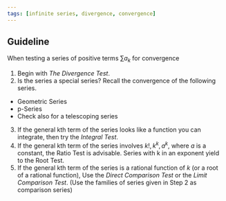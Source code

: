 ```yaml
---
tags: [infinite series, divergence, convergence]
---
```


## Guideline
When testing a series of positive terms $\sum a_k$ for convergence
1. Begin with _The Divergence Test_.
2. Is the series a special series? Recall the convergence of the following series.
  + Geometric Series
  + p-Series
  + Check also for a telescoping series
3. If the general kth term of the series looks like a function you can integrate, then try the _Integral Test_.
4. If the general kth term of the series involves $k!, k^k, a^k$, where $a$ is a constant, the Ratio Test is advisable. Series with k in an exponent yield to the Root Test.
5. If the general kth term of the series is a rational function of $k$ (or a root of a rational function), Use the _Direct Comparison Test_ or the _Limit Comparison Test_. (Use the families of series given in Step 2 as comparison series)
